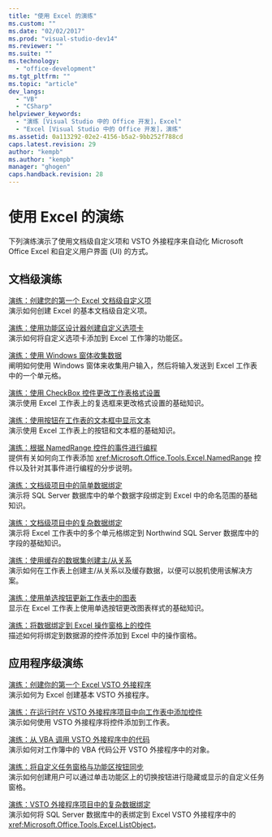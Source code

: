 ```yaml
---
title: "使用 Excel 的演练"
ms.custom: ""
ms.date: "02/02/2017"
ms.prod: "visual-studio-dev14"
ms.reviewer: ""
ms.suite: ""
ms.technology: 
  - "office-development"
ms.tgt_pltfrm: ""
ms.topic: "article"
dev_langs: 
  - "VB"
  - "CSharp"
helpviewer_keywords: 
  - "演练 [Visual Studio 中的 Office 开发]，Excel"
  - "Excel [Visual Studio 中的 Office 开发]，演练"
ms.assetid: 0a113292-02e2-4156-b5a2-9bb252f788cd
caps.latest.revision: 29
author: "kempb"
ms.author: "kempb"
manager: "ghogen"
caps.handback.revision: 28
---
```

# 使用 Excel 的演练
  下列演练演示了使用文档级自定义项和 VSTO 外接程序来自动化 Microsoft Office Excel 和自定义用户界面 \(UI\) 的方式。  
  
## 文档级演练  
 [演练：创建您的第一个 Excel 文档级自定义项](../vsto/walkthrough-creating-your-first-document-level-customization-for-excel.md)  
 演示如何创建 Excel 的基本文档级自定义项。  
  
 [演练：使用功能区设计器创建自定义选项卡](../vsto/walkthrough-creating-a-custom-tab-by-using-the-ribbon-designer.md)  
 演示如何将自定义选项卡添加到 Excel 工作簿的功能区。  
  
 [演练：使用 Windows 窗体收集数据](../vsto/walkthrough-collecting-data-using-a-windows-form.md)  
 阐明如何使用 Windows 窗体来收集用户输入，然后将输入发送到 Excel 工作表中的一个单元格。  
  
 [演练：使用 CheckBox 控件更改工作表格式设置](../vsto/walkthrough-changing-worksheet-formatting-using-checkbox-controls.md)  
 演示使用 Excel 工作表上的复选框来更改格式设置的基础知识。  
  
 [演练：使用按钮在工作表的文本框中显示文本](../vsto/walkthrough-displaying-text-in-a-text-box-in-a-worksheet-using-a-button.md)  
 演示使用 Excel 工作表上的按钮和文本框的基础知识。  
  
 [演练：根据 NamedRange 控件的事件进行编程](../vsto/walkthrough-programming-against-events-of-a-namedrange-control.md)  
 提供有关如何向工作表添加 <xref:Microsoft.Office.Tools.Excel.NamedRange> 控件以及针对其事件进行编程的分步说明。  
  
 [演练：文档级项目中的简单数据绑定](../vsto/walkthrough-simple-data-binding-in-a-document-level-project.md)  
 演示将 SQL Server 数据库中的单个数据字段绑定到 Excel 中的命名范围的基础知识。  
  
 [演练：文档级项目中的复杂数据绑定](../vsto/walkthrough-complex-data-binding-in-a-document-level-project.md)  
 演示将 Excel 工作表中的多个单元格绑定到 Northwind SQL Server 数据库中的字段的基础知识。  
  
 [演练：使用缓存的数据集创建主&#47;从关系](../vsto/walkthrough-creating-a-master-detail-relation-using-a-cached-dataset.md)  
 演示如何在工作表上创建主\/从关系以及缓存数据，以便可以脱机使用该解决方案。  
  
 [演练：使用单选按钮更新工作表中的图表](../vsto/walkthrough-updating-a-chart-in-a-worksheet-using-radio-buttons.md)  
 显示在 Excel 工作表上使用单选按钮更改图表样式的基础知识。  
  
 [演练：将数据绑定到 Excel 操作窗格上的控件](../vsto/walkthrough-binding-data-to-controls-on-an-excel-actions-pane.md)  
 描述如何将绑定到数据源的控件添加到 Excel 中的操作窗格。  
  
## 应用程序级演练  
 [演练：创建你的第一个 Excel VSTO 外接程序](../vsto/walkthrough-creating-your-first-vsto-add-in-for-excel.md)  
 演示如何为 Excel 创建基本 VSTO 外接程序。  
  
 [演练：在运行时在 VSTO 外接程序项目中向工作表中添加控件](../vsto/walkthrough-adding-controls-to-a-worksheet-at-run-time-in-vsto-add-in-project.md)  
 演示如何使用 VSTO 外接程序将控件添加到工作表。  
  
 [演练：从 VBA 调用 VSTO 外接程序中的代码](../vsto/walkthrough-calling-code-in-a-vsto-add-in-from-vba.md)  
 演示如何对工作簿中的 VBA 代码公开 VSTO 外接程序中的对象。  
  
 [演练：将自定义任务窗格与功能区按钮同步](../vsto/walkthrough-synchronizing-a-custom-task-pane-with-a-ribbon-button.md)  
 演示如何创建用户可以通过单击功能区上的切换按钮进行隐藏或显示的自定义任务窗格。  
  
 [演练：VSTO 外接程序项目中的复杂数据绑定](../vsto/walkthrough-complex-data-binding-in-vsto-add-in-project.md)  
 演示如何将 SQL Server 数据库中的表绑定到 Excel VSTO 外接程序中的 <xref:Microsoft.Office.Tools.Excel.ListObject>。  
  
  